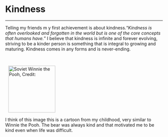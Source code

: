 # Kindness 
<hr />

<p>Telling my friends m y first achievement is about kindness.<q><em>Kindness is often overlooked and forgotten in the world but is one of the core concepts that humans have.</em></q> I believe that kindness is infinite and forever evolving, striving to be a kinder person is something that is integral to growing and maturing. Kindness comes in any forms and is never-ending. </p>
<br />
<p>
<img src="images/Wini.jpg" alt ="Soviet Winnie the Pooh, Credit:" width="150" height="150" align ="center" style=padding-left:10px>
<br />
<p> I think of this image this is a cartoon from my childhood, very similar to Winnie the Pooh. The bear was always kind and that motivated me to be kind even when life was difficult.</p>
